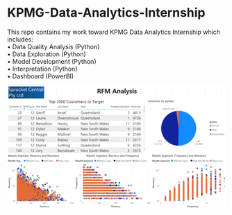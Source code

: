 # KPMG-Data-Analytics-Internship
This repo contains my work toward KPMG Data Analytics Internship which includes:
</br>
•	Data Quality Analysis (Python)</br>
•	Data Exploration (Python)</br>
•	Model Development (Python)</br>
•	Interpretation (Python)</br>
•	Dashboard (PowerBI)</br>

<img src="Images/RFM Analysis.PNG">
